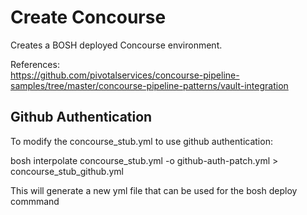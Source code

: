 # Create Concourse
Creates a BOSH deployed Concourse environment.

References:<br>
https://github.com/pivotalservices/concourse-pipeline-samples/tree/master/concourse-pipeline-patterns/vault-integration

## Github Authentication
To modify the concourse_stub.yml to use github authentication:

bosh interpolate concourse_stub.yml -o github-auth-patch.yml > concourse_stub_github.yml

This will generate a new yml file that can be used for the bosh deploy commmand
